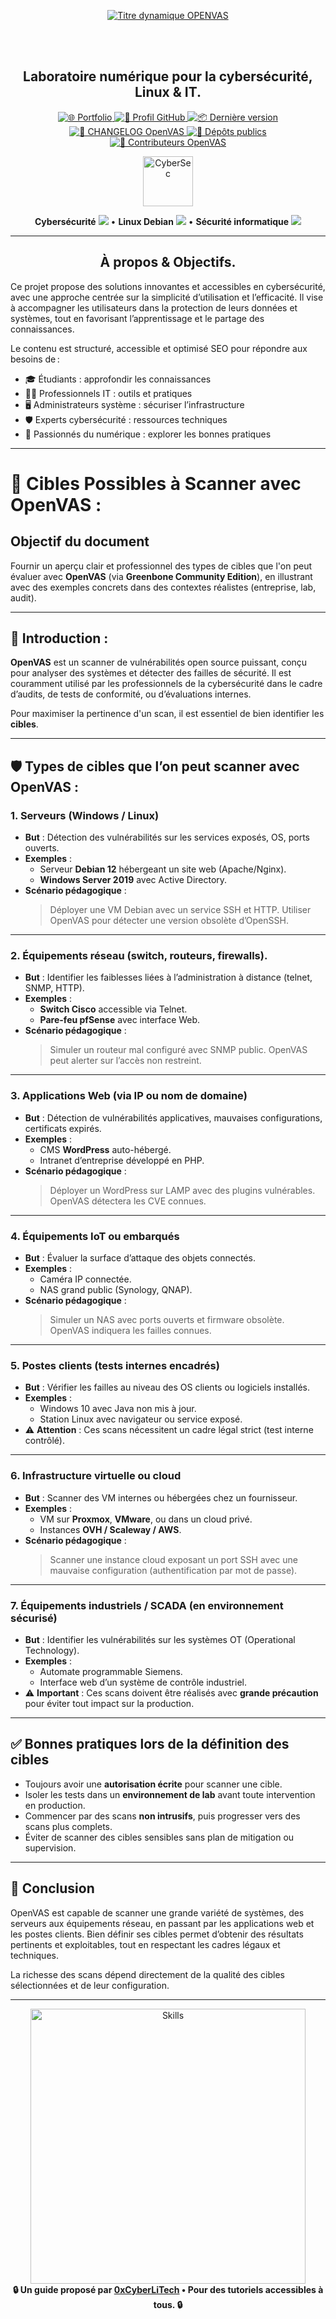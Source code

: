<div align="center">

  <br></br>
  
  <a href="https://github.com/0xCyberLiTech">
    <img src="https://readme-typing-svg.herokuapp.com?font=JetBrains+Mono&size=50&duration=6000&pause=1000000000&color=FF0048&center=true&vCenter=true&width=1100&lines=%3EOPENVAS_" alt="Titre dynamique OPENVAS" />
  </a>
  
  <br></br>
  
  <h2>Laboratoire numérique pour la cybersécurité, Linux & IT.</h2>

  <p align="center">
    <a href="https://0xcyberlitech.github.io/">
      <img src="https://img.shields.io/badge/Portfolio-0xCyberLiTech-181717?logo=github&style=flat-square" alt="🌐 Portfolio" />
    </a>
    <a href="https://github.com/0xCyberLiTech">
      <img src="https://img.shields.io/badge/Profil-GitHub-181717?logo=github&style=flat-square" alt="🔗 Profil GitHub" />
    </a>
    <a href="https://github.com/0xCyberLiTech/OpenVAS/releases/latest">
      <img src="https://img.shields.io/github/v/release/0xCyberLiTech/OpenVAS?label=version&style=flat-square&color=blue" alt="📦 Dernière version" />
    </a>
    <a href="https://github.com/0xCyberLiTech/OpenVAS/blob/main/CHANGELOG.md">
      <img src="https://img.shields.io/badge/📄%20Changelog-OpenVAS-blue?style=flat-square" alt="📄 CHANGELOG OpenVAS" />
    </a>
    <a href="https://github.com/0xCyberLiTech?tab=repositories">
      <img src="https://img.shields.io/badge/Dépôts-publics-blue?style=flat-square" alt="📂 Dépôts publics" />
    </a>
    <a href="https://github.com/0xCyberLiTech/OpenVAS/graphs/contributors">
      <img src="https://img.shields.io/badge/👥%20Contributeurs-cliquez%20ici-007ec6?style=flat-square" alt="👥 Contributeurs OpenVAS" />
    </a>
  </p>

</div>

<div align="center">
  <img src="https://img.icons8.com/fluency/96/000000/cyber-security.png" alt="CyberSec" width="80"/>
</div>

<div align="center">
  <p>
    <strong>Cybersécurité</strong> <img src="https://img.icons8.com/color/24/000000/lock--v1.png"/> • <strong>Linux Debian</strong> <img src="https://img.icons8.com/color/24/000000/linux.png"/> • <strong>Sécurité informatique</strong> <img src="https://img.icons8.com/color/24/000000/shield-security.png"/>
  </p>
</div>

---

<div align="center">
  
## À propos & Objectifs.

</div>

Ce projet propose des solutions innovantes et accessibles en cybersécurité, avec une approche centrée sur la simplicité d’utilisation et l’efficacité. Il vise à accompagner les utilisateurs dans la protection de leurs données et systèmes, tout en favorisant l’apprentissage et le partage des connaissances.

Le contenu est structuré, accessible et optimisé SEO pour répondre aux besoins de :
- 🎓 Étudiants : approfondir les connaissances
- 👨‍💻 Professionnels IT : outils et pratiques
- 🖥️ Administrateurs système : sécuriser l’infrastructure
- 🛡️ Experts cybersécurité : ressources techniques
- 🚀 Passionnés du numérique : explorer les bonnes pratiques

---

# 🎯 Cibles Possibles à Scanner avec OpenVAS :

## Objectif du document  
Fournir un aperçu clair et professionnel des types de cibles que l'on peut évaluer avec **OpenVAS** (via **Greenbone Community Edition**), en illustrant avec des exemples concrets dans des contextes réalistes (entreprise, lab, audit).

---

## 🧭 Introduction :

**OpenVAS** est un scanner de vulnérabilités open source puissant, conçu pour analyser des systèmes et détecter des failles de sécurité. Il est couramment utilisé par les professionnels de la cybersécurité dans le cadre d’audits, de tests de conformité, ou d’évaluations internes.

Pour maximiser la pertinence d'un scan, il est essentiel de bien identifier les **cibles**.

---

## 🛡️ Types de cibles que l’on peut scanner avec OpenVAS :

### 1. Serveurs (Windows / Linux)
- **But** : Détection des vulnérabilités sur les services exposés, OS, ports ouverts.
- **Exemples** :
  - Serveur **Debian 12** hébergeant un site web (Apache/Nginx).
  - **Windows Server 2019** avec Active Directory.
- **Scénario pédagogique** :
  > Déployer une VM Debian avec un service SSH et HTTP. Utiliser OpenVAS pour détecter une version obsolète d’OpenSSH.

---

### 2. Équipements réseau (switch, routeurs, firewalls).
- **But** : Identifier les faiblesses liées à l’administration à distance (telnet, SNMP, HTTP).
- **Exemples** :
  - **Switch Cisco** accessible via Telnet.
  - **Pare-feu pfSense** avec interface Web.
- **Scénario pédagogique** :
  > Simuler un routeur mal configuré avec SNMP public. OpenVAS peut alerter sur l’accès non restreint.

---

### 3. Applications Web (via IP ou nom de domaine)
- **But** : Détection de vulnérabilités applicatives, mauvaises configurations, certificats expirés.
- **Exemples** :
  - CMS **WordPress** auto-hébergé.
  - Intranet d’entreprise développé en PHP.
- **Scénario pédagogique** :
  > Déployer un WordPress sur LAMP avec des plugins vulnérables. OpenVAS détectera les CVE connues.

---

### 4. Équipements IoT ou embarqués
- **But** : Évaluer la surface d’attaque des objets connectés.
- **Exemples** :
  - Caméra IP connectée.
  - NAS grand public (Synology, QNAP).
- **Scénario pédagogique** :
  > Simuler un NAS avec ports ouverts et firmware obsolète. OpenVAS indiquera les failles connues.

---

### 5. Postes clients (tests internes encadrés)
- **But** : Vérifier les failles au niveau des OS clients ou logiciels installés.
- **Exemples** :
  - Windows 10 avec Java non mis à jour.
  - Station Linux avec navigateur ou service exposé.
- ⚠️ **Attention** : Ces scans nécessitent un cadre légal strict (test interne contrôlé).

---

### 6. Infrastructure virtuelle ou cloud
- **But** : Scanner des VM internes ou hébergées chez un fournisseur.
- **Exemples** :
  - VM sur **Proxmox**, **VMware**, ou dans un cloud privé.
  - Instances **OVH / Scaleway / AWS**.
- **Scénario pédagogique** :
  > Scanner une instance cloud exposant un port SSH avec une mauvaise configuration (authentification par mot de passe).

---

### 7. Équipements industriels / SCADA (en environnement sécurisé)
- **But** : Identifier les vulnérabilités sur les systèmes OT (Operational Technology).
- **Exemples** :
  - Automate programmable Siemens.
  - Interface web d’un système de contrôle industriel.
- ⚠️ **Important** : Ces scans doivent être réalisés avec **grande précaution** pour éviter tout impact sur la production.

---

## ✅ Bonnes pratiques lors de la définition des cibles

- Toujours avoir une **autorisation écrite** pour scanner une cible.
- Isoler les tests dans un **environnement de lab** avant toute intervention en production.
- Commencer par des scans **non intrusifs**, puis progresser vers des scans plus complets.
- Éviter de scanner des cibles sensibles sans plan de mitigation ou supervision.

---

## 📌 Conclusion

OpenVAS est capable de scanner une grande variété de systèmes, des serveurs aux équipements réseau, en passant par les applications web et les postes clients. Bien définir ses cibles permet d’obtenir des résultats pertinents et exploitables, tout en respectant les cadres légaux et techniques.

La richesse des scans dépend directement de la qualité des cibles sélectionnées et de leur configuration.

---

<div align="center">
  <a href="https://github.com/0xCyberLiTech" target="_blank" rel="noopener">
    <img src="https://skillicons.dev/icons?i=linux,debian,bash,docker,nginx,git,vim,python,markdown" alt="Skills" width="440">
  </a>
</div>

<div align="center">
  <b>🔒 Un guide proposé par <a href="https://github.com/0xCyberLiTech">0xCyberLiTech</a> • Pour des tutoriels accessibles à tous. 🔒</b>
</div>

